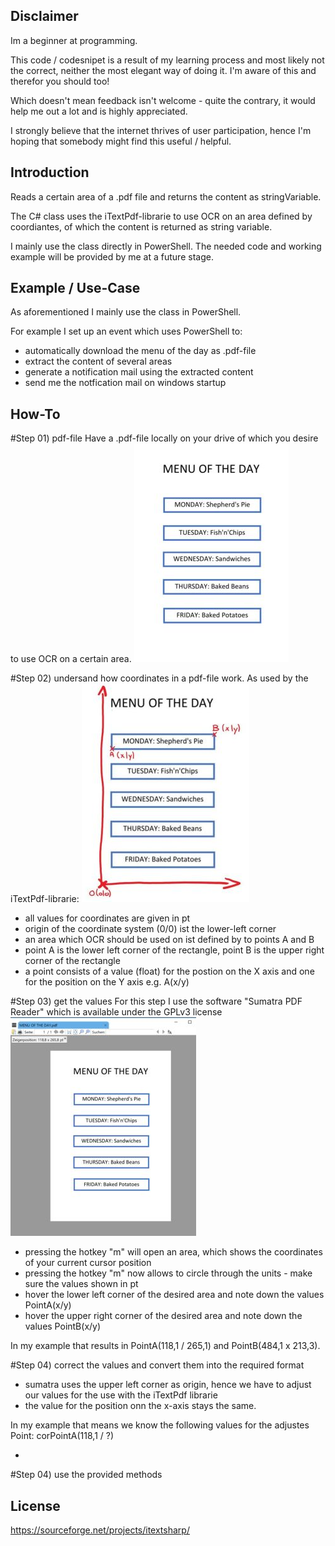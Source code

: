 ## Disclaimer
Im a beginner at programming.

This code / codesnipet is a result of my learning process and most likely
not the correct, neither the most elegant way of doing it.
I'm aware of this and therefor you should too!

Which doesn't mean feedback isn't welcome - quite the contrary,
it would help me out a lot and is highly appreciated.

I strongly believe that the internet thrives of user participation,
hence I'm hoping that somebody might find this useful / helpful. 

## Introduction
Reads a certain area of a .pdf file and returns the content as stringVariable.

The C# class uses the iTextPdf-librarie to use OCR on an area defined by coordiantes,
of which the content is returned as string variable.

I mainly use the class directly in PowerShell.
The needed code and working example will be provided by me at a future stage.

## Example / Use-Case
As aforementioned I mainly use the class in PowerShell.

For example I set up an event which uses PowerShell to:
- automatically download the menu of the day as .pdf-file
- extract the content of several areas
- generate a notification mail using the extracted content
- send me the notfication mail on windows startup

## How-To
#Step 01) pdf-file
Have a .pdf-file locally on your drive of which you desire to use OCR on a certain area.
![imgExamplePdf](/tut/samplepdf_s.jpg)


#Step 02) undersand how coordinates in a pdf-file work.
As used by the iTextPdf-librarie:
![imgAnnotatedExamplePdf](/tut/samplepdf_annotation1_s.jpg)

- all values for coordinates are given in pt
- origin of the coordinate system (0/0) ist the lower-left corner
- an area which OCR should be used on ist defined by to points A and B
- point A is the lower left corner of the rectangle, point B is the upper right corner of the rectangle
- a point consists of a value (float) for the postion on the  X axis and one for the position on the Y axis e.g. A(x/y)

#Step 03) get the values
For this step I use the software "Sumatra PDF Reader" which is available under the GPLv3 license
![imgSumatra](/tut/sumatra_s.jpg)

- pressing the hotkey "m" will open an area, which shows the coordinates of your current cursor position
- pressing the hotkey "m" now allows to circle through the units - make sure the values shown in pt
- hover the lower left corner of the desired area and note down the values PointA(x/y)
- hover the upper right corner of the desired area and note down the values PointB(x/y)

In my example that results in PointA(118,1 / 265,1) and PointB(484,1 x 213,3).

#Step 04) correct the values and convert them into the required format

- sumatra uses the upper left corner as origin, hence we have to adjust our values for the use with the iTextPdf librarie
- the value for the position onn the x-axis stays the same.

In my example that means we know the following values for the adjustes Point: corPointA(118,1 / ?)

- 







#Step 04) use the provided methods



## License
https://sourceforge.net/projects/itextsharp/
